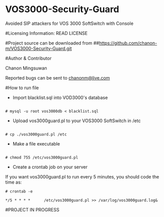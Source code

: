 # VOS3000-Security-Guard
Avoided SIP attackers for VOS 3000 SoftSwitch with Console

#Licensing Information: READ LICENSE

#Project source can be downloaded from
##https://github.com/chanon-m/VOS3000-Security-Guard.git

#Author & Contributor

Chanon Mingsuwan

Reported bugs can be sent to chanonm@live.com

#How to run file

* Import blacklist.sql into VOD3000's database

```

# mysql -u root vos3000db < blacklist.sql

```

* Upload vos3000guard.pl to your VOS3000 SoftSwitch in /etc

```

# cp ./vos3000guard.pl /etc

```

* Make a file executable 

```

# chmod 755 /etc/vos3000guard.pl

```

* Create a crontab job on your server

If you want vos3000guard.pl to run every 5 minutes, you should code the time as:


```
# crontab -e

*/5 * * * *      /etc/vos3000guard.pl >> /var/log/vos3000guard.log&

```


#PROJECT IN PROGRESS
